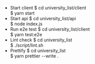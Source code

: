 * Start client
$ cd university_list/client  
$ yarn start  
* Start api
$ cd university_list/api  
$ node index.js  
* Run e2e test
$ cd university_list/client  
$ yarn test:e2e  
* Lint check
$ cd university_list  
$ ./script/lint.sh  
* Prettify
$ cd university_list  
$ yarn prettier --write .  